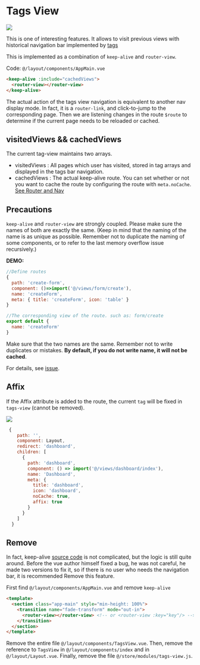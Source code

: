 # Tags View

![](https://cdn.laravue.dev/tags-view.jpg)

This is one of interesting features. It allows to visit previous views with historical navigation bar implemented by [tags](https://element.eleme.io/#/en-US/component/tag)

This is implemented as a combination of `keep-alive` and `router-view`.

Code: `@/layout/components/AppMain.vue`

```html
<keep-alive :include="cachedViews">
  <router-view></router-view>
</keep-alive>
```

The actual action of the tags view navigation is equivalent to another nav display mode. In fact, it is a `router-link`, and click-to-jump to the corresponding page. Then we are listening changes in the route `$route` to determine if the current page needs to be reloaded or cached.

## visitedViews && cachedViews

The current tag-view maintains two arrays.

- visitedViews : All pages which user has visited, stored in tag arrays and displayed in the tags bar navigation.
- cachedViews : The actual keep-alive route. You can set whether or not you want to cache the route by configuring the route with `meta.noCache`. [See Router and Nav](router-and-nav.md)

## Precautions

`keep-alive` and `router-view` are strongly coupled. Please make sure the names of both are exactly the same. (Keep in mind that the naming of the name is as unique as possible. Remember not to duplicate the naming of some components, or to refer to the last memory overflow issue recursively.)

**DEMO:**

```js
//Define routes
{
  path: 'create-form',
  component: ()=>import('@/views/form/create'),
  name: 'createForm',
  meta: { title: 'createForm', icon: 'table' }
}
```

```js
//The corresponding view of the route. such as: form/create
export default {
  name: 'createForm'
}
```

Make sure that the two names are the same. Remember not to write duplicates or mistakes. **By default, if you do not write name, it will not be cached**.

For details, see
[issue](https://github.com/vuejs/vue/issues/6938#issuecomment-345728620).

<!--
## Cache is not suitable for the scene

Currently cached solutions are not suitable for certain services, such as the article details page such as `/article/1`、`/article/2`, their routes are different but the corresponding components are the same, so their component name is the same, As mentioned earlier, the `keep-alive` :include can only be cached based on the component name, so this is a problem. There are two solutions for this issue:

- Instead of using keep-alive's :include, keep-alive caches all components directly. This way, it supports the aforementioned business situation.
  To [@/layout/components/AppMain.vue](https://github.com/tuandm/laravue/blob/master/resources/js/layout/components/AppMain.vue) remove the `:include` related code. Of course, using keep-alive directly also has disadvantages. It can't dynamically delete the cache. You can only help it to set a maximum cache instance limit.
  [issue](https://github.com/vuejs/vue/issues/6509)

- Use a browser cache scheme such as localStorage, you have to control the cache yourself.

-->
## Affix

If the Affix attribute is added to the route, the current `tag` will be fixed in `tags-view` (cannot be removed).

![](https://user-images.githubusercontent.com/8121621/52840303-cd5c9280-3133-11e9-928f-e2825eaab51b.png)

```js {14}
 {
    path: '',
    component: Layout,
    redirect: 'dashboard',
    children: [
      {
        path: 'dashboard',
        component: () => import('@/views/dashboard/index'),
        name: 'Dashboard',
        meta: {
          title: 'dashboard',
          icon: 'dashboard',
          noCache: true,
          affix: true
        }
      }
    ]
  }
```

## Remove

In fact, keep-alive [source code](<(https://github.com/vuejs/vue/blob/dev/src/core/components/keep-alive.js)>) is not complicated, but the logic is still quite around. Before the vue author himself fixed a bug, he was not careful, he made two versions to fix it, so if there is no user who needs the navigation bar, it is recommended Remove this feature.

First find
`@/layout/components/AppMain.vue` and remove `keep-alive`

```html
<template>
  <section class="app-main" style="min-height: 100%">
    <transition name="fade-transform" mode="out-in">
      <router-view></router-view> <!-- or <router-view :key="key"/> -->
    </transition>
  </section>
</template>
```

Remove the entire file `@/layout/components/TagsView.vue`. Then, remove the reference to `TagsView` in `@/layout/components/index` and in `@/layout/Layout.vue`. Finally, remove the file `@/store/modules/tags-view.js`.
